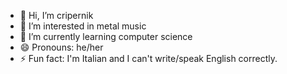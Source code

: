 - 👋 Hi, I’m cripernik
- 👀 I’m interested in metal music
- 🌱 I’m currently learning computer science
- 😄 Pronouns: he/her
- ⚡ Fun fact: I'm Italian and I can't write/speak English correctly.
